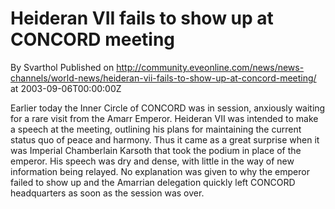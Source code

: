 # Heideran VII fails to show up at CONCORD meeting
By Svarthol
Published on http://community.eveonline.com/news/news-channels/world-news/heideran-vii-fails-to-show-up-at-concord-meeting/ at 2003-09-06T00:00:00Z

Earlier today the Inner Circle of CONCORD was in session, anxiously waiting for a rare visit from the Amarr Emperor. Heideran VII was intended to make a speech at the meeting, outlining his plans for maintaining the current status quo of peace and harmony. Thus it came as a great surprise when it was Imperial Chamberlain Karsoth that took the podium in place of the emperor. His speech was dry and dense, with little in the way of new information being relayed. No explanation was given to why the emperor failed to show up and the Amarrian delegation quickly left CONCORD headquarters as soon as the session was over.

